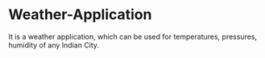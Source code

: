 # Weather-Application
It is a weather application, which can be used for temperatures, pressures, humidity of any Indian City.
